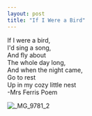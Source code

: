 ```yaml
---
layout: post
title: "If I Were a Bird"
---
```


If I were a bird,<br>
I'd sing a song,<br>
And fly about<br>
The whole day long,<br>
And when the night came,<br>
Go to rest<br>
Up in my cozy little nest<br>
-Mrs Ferris Poem

![_MG_9781_2](https://github.com/kathybeyer/kathybeyer.github.io/assets/121460653/f71a9824-626a-4ad9-a34a-ae8aa166ac94)

